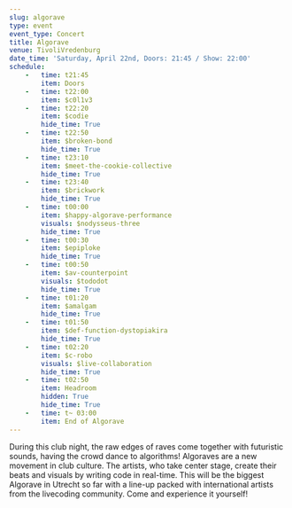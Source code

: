 ```yaml
---
slug: algorave
type: event
event_type: Concert
title: Algorave
venue: TivoliVredenburg
date_time: 'Saturday, April 22nd, Doors: 21:45 / Show: 22:00'
schedule:
    -   time: t21:45
        item: Doors
    -   time: t22:00
        item: $c0l1v3
    -   time: t22:20
        item: $codie
        hide_time: True
    -   time: t22:50
        item: $broken-bond
        hide_time: True
    -   time: t23:10
        item: $meet-the-cookie-collective
        hide_time: True
    -   time: t23:40
        item: $brickwork
        hide_time: True
    -   time: t00:00
        item: $happy-algorave-performance
        visuals: $nodysseus-three
        hide_time: True
    -   time: t00:30
        item: $epiploke
        hide_time: True
    -   time: t00:50
        item: $av-counterpoint
        visuals: $tododot
        hide_time: True
    -   time: t01:20
        item: $amalgam
        hide_time: True
    -   time: t01:50
        item: $def-function-dystopiakira
        hide_time: True
    -   time: t02:20
        item: $c-robo
        visuals: $live-collaboration
        hide_time: True
    -   time: t02:50
        item: Headroom
        hidden: True
        hide_time: True
    -   time: t~ 03:00
        item: End of Algorave
---
```


During this club night, the raw edges of raves come together with futuristic sounds, having the crowd dance to algorithms! Algoraves are a new movement in club culture. The artists, who take center stage, create their beats and visuals by writing code in real-time. This will be the biggest Algorave in Utrecht so far with a line-up packed with international artists from the livecoding community. Come and experience it yourself!